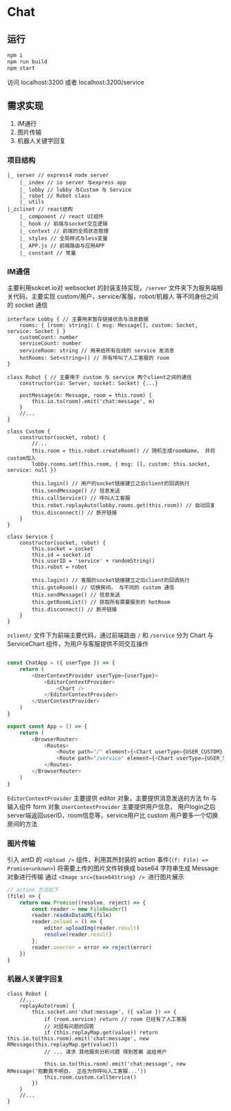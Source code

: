 # Chat

## 运行
```sh
npm i
npm run build
npm start
```
访问 localhost:3200 或者 localhost:3200/service

## 需求实现
1. IM通行
2. 图片传输
3. 机器人关键字回复

### 项目结构
```
|_ server // express4 node server
    |_ index // io server 与express app
    |_ lobby // lobby 与Custom 与 Service
    |_ robot // Robot class
    |_ utils 
|_zclinet // react结构
    |_ component // react UI组件
    |_ hook // 前端与socket交互逻辑
    |_ context // 前端的全局状态管理
    |_ styles // 全局样式与less变量
    |_ APP.js // 前端路由与应用APP
    |_ constant // 常量
```
### IM通信
主要利用sokcet.io对 websocket 的封装支持实现，`/server` 文件夹下为服务端相关代码，主要实现 custom/用户，service/客服，robot/机器人 等不同身份之间的 socket 通信

```TS
interface Lobby { // 主要用来暂存链接状态与消息数据
    rooms: { [room: string]: { msg: Message[], custom: Socket, service: Socket } }
    customCount: number
    serviceCount: number
    serviceRoom: string // 用来给所有在线的 service 发消息
    hotRooms: Set<string>() // 所有呼叫了人工客服的 room
}
```

```TS
class Robot { // 主要用于 custom 与 service 两个client之间的通信
    constructor(io: Server, socket: Socket) {...}

    postMessage(m: Message, room = this.room) {
        this.io.to(room).emit('chat:message', m)
    }
    //...
}
```

```TS
class Custom {
    constructor(socket, robot) {
        //...
        this.room = this.robot.createRoom() // 随机生成roomName， 并将 custom加入
        lobby.rooms.set(this.room, { msg: [], custom: this.socket, service: null })

        this.login() // 用户的socket链接建立之后client的回调执行
        this.sendMessage() // 信息发送
        this.callService() // 呼叫人工客服
        this.robot.replayAuto(lobby.rooms.get(this.room)) // 自动回复
        this.disconnect() // 断开链接
    }
}
```

```TS
class Service {
    constructor(socket, robot) {
        this.socket = socket
        this.id = socket.id
        this.userID = 'service' + randomString()
        this.robot = robot

        this.login() // 客服的socket链接建立之后client的回调执行
        this.gotoRoom() // 切换房间， 与不同的 custom 通信
        this.sendMessage() // 信息发送
        this.getRoomList() // 获取所有需要服务的 hotRoom
        this.disconnect() // 断开链接
    }
}
```

`zclient/` 文件下为前端主要代码，通过前端路由 `/` 和 `/service` 分为 Chart 与 ServiceChart 组件，为用户与客服提供不同交互操作
```js

const ChatApp = ({ userType }) => {
    return (
        <UserContextProvider userType={userType}>
            <EditorContextProvider>
                <Chart />
            </EditorContextProvider>
        </UserContextProvider>
    )
}

export const App = () => {
    return (
        <BrowserRouter>
            <Routes>
                <Route path="/" element={<Chart userType={USER_CUSTOM} />} />
                <Route path="/service" element={<Chart userType={USER_SERVICE} />} />
            </Routes>
        </BrowserRouter>
    )
}
```

`EditorContextProvider` 主要提供 editor 对象，主要提供消息发送的方法 fn 与 输入组件 form 对象
`UserContextProvider` 主要提供用户信息， 用户login之后server端返回userID，room信息等，service用户比 custom 用户要多一个切换房间的方法
### 图片传输
引入 antD 的 `<Upload />` 组件，利用其所封装的 action 事件(`(f: File) => Promise<unkown>`) 将需要上传的图片文件转换成 base64 字符串生成 Message 对象进行传输
通过 `<Image src={base64String} /> `进行图片展示
```js
// action 方法如下
(file) => {
    return new Promise((resolve, reject) => {
        const reader = new FileReader()
        reader.readAsDataURL(file)
        reader.onload = () => {
            editor.uploadImg(reader.result)
            resolve(reader.result)
        };
        reader.onerror = error => reject(error)
    })
}
```

### 机器人关键字回复
```TS
class Robot {
    //...
    replayAuto(room) {
        this.socket.on('chat:message', ({ value }) => {
            if (room.service) return // room 已经有了人工客服
            // 对固有问题的回答
            if (this.replayMap.get(value)) return this.io.to(this.room).emit('chat:message', new RMessage(this.replayMap.get(value)))
            // ... 请求 其他服务分析问题 得到答案 返给用户

            this.io.to(this.room).emit('chat:message', new RMessage('抱歉我不明白， 正在为你呼叫人工客服...'))
            this.room.custom.callService()
        })
    }
    //...
}
```

